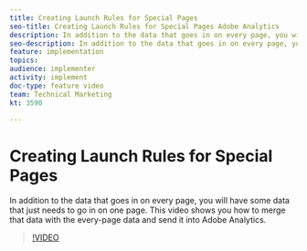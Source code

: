 ```yaml
---
title: Creating Launch Rules for Special Pages
seo-title: Creating Launch Rules for Special Pages Adobe Analytics
description: In addition to the data that goes in on every page, you will have some data that just needs to go in on one page. This video shows you how to merge that data with the every-page data and send it into Adobe Analytics.
seo-description: In addition to the data that goes in on every page, you will have some data that just needs to go in on one page. This video shows you how to merge that data with the every-page data and send it into Adobe Analytics.
feature: implementation
topics: 
audience: implementer
activity: implement
doc-type: feature video
team: Technical Marketing
kt: 3590

---
```


# Creating Launch Rules for Special Pages

In addition to the data that goes in on every page, you will have some data that just needs to go in on one page. This video shows you how to merge that data with the every-page data and send it into Adobe Analytics.

>[!VIDEO](https://video.tv.adobe.com/v/28770/?quality=12)
